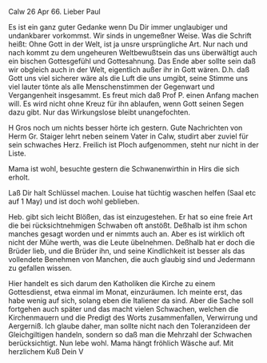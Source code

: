  Calw 26 Apr 66.
Lieber Paul

Es ist ein ganz guter Gedanke wenn Du Dir immer unglaubiger und undankbarer vorkommst. Wir sinds in ungemeßner Weise. Was die Schrift heißt: Ohne Gott in der Welt, ist ja unsre ursprüngliche Art. Nur nach und nach kommt zu dem ungeheuren Weltbewußtsein das uns überwältigt auch ein bischen Gottesgefühl und Gottesahnung. Das Ende aber sollte sein daß wir obgleich auch in der Welt, eigentlich außer ihr in Gott wären. D.h. daß Gott uns viel sicherer wäre als die Luft die uns umgibt, seine Stimme uns viel lauter tönte als alle Menschenstimmen der Gegenwart und Vergangenheit insgesammt. 
Es freut mich daß Prof P. einen Anfang machen will. Es wird nicht ohne Kreuz für ihn ablaufen, wenn Gott seinen Segen dazu gibt. Nur das Wirkungslose bleibt unangefochten.

H Gros noch um nichts besser hörte ich gestern. Gute Nachrichten von Herm Gr. Staiger lehrt neben seinem Vater in Calw, studirt aber zuviel für sein schwaches Herz. Freilich ist Ploch aufgenommen, steht nur nicht in der Liste.

Mama ist wohl, besuchte gestern die Schwanenwirthin in Hirs die sich erholt.

Laß Dir halt Schlüssel machen. Louise hat tüchtig waschen helfen (Saal etc auf 1 May) und ist doch wohl geblieben.

Heb. gibt sich leicht Blößen, das ist einzugestehen. Er hat so eine freie Art die bei rücksichtnehmigen Schwaben oft anstößt. Deßhalb ist ihm schon manches gesagt worden und er nimmts auch an. Aber es ist wirklich oft nicht der Mühe werth, was die Leute übelnehmen. Deßhalb hat er doch die Brüder lieb, und die Brüder ihn, und seine Kindlichkeit ist besser als das vollendete Benehmen von Manchen, die auch glaubig sind und Jedermann zu gefallen wissen.

Hier handelt es sich darum den Katholiken die Kirche zu einem Gottesdienst, etwa einmal im Monat, einzuräumen. Ich meinte erst, das habe wenig auf sich, solang eben die Italiener da sind. Aber die Sache soll fortgehen auch später und das macht vielen Schwachen, welchen die Kirchenmauern und die Predigt des Worts zusammenfallen, Verwirrung und Aergerniß. Ich glaube daher, man sollte nicht nach den Toleranzideen der Gleichgiltigen handeln, sondern so daß man die Mehrzahl der Schwachen berücksichtigt. Nun lebe wohl. Mama hängt fröhlich Wäsche auf. Mit herzlichem Kuß
 Dein V
